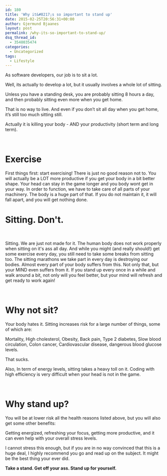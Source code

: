 ```yaml
---
id: 180
title: 'Why it&#8217;s so important to stand up'
date: 2015-02-25T20:56:31+00:00
author: Gjermund Bjaanes
layout: post
permalink: /why-its-so-important-to-stand-up/
dsq_thread_id:
  - 3548035474
categories:
  - Uncategorized
tags:
  - Lifestyle
---
```

As software developers, our job is to sit a lot. 

Well, its actually to develop a lot, but it usually involves a whole lot of sitting. 

<!--more-->

Unless you have a standing desk, you are probably sitting 8 hours a day, and then probably sitting even more when you get home. 

That is no way to live. And even if you don’t sit all day when you get home, it’s still too much sitting still. 

Actually it is killing your body - AND your productivity (short term and long term).

&nbsp;

# Exercise

First things first: start exercising! There is just no good reason not to. You will actually be a LOT more productive if you get your body in a bit better shape. Your head can stay in the game longer and you body wont get in your way. In order to function, we have to take care of all parts of your machinery. The body is a huge part of that. If you do not maintain it, it will fall apart, and you will get nothing done.

# Sitting. Don't.

&nbsp;

Sitting. We are just not made for it. The human body does not work properly when sitting on it's ass all day. And while you might (and really should!) get some exercise every day, you still need to take some breaks from sitting too. The sitting marathons we take part in every day is destroying our bodies. Almost every part of your body suffers from this. Not only that, but your MIND even suffers from it. If you stand up every once in a while and walk around a bit, not only will you feel better, but your mind will refresh and get ready to work again!

&nbsp;

# Why not sit?

Your body hates it. Sitting increases risk for a large number of things, some of which are:
  
Mortality, High cholesterol, Obesity, Back pain, Type 2 diabetes, Slow blood circulation, Colon cancer, Cardiovascular disease, dangerous blood glucose levels.

That sucks.

Also, In term of energy levels, sitting takes a heavy toll on it. Coding with high efficiency is very difficult when your head is not in the game.

&nbsp;

# Why stand up?

You will be at lower risk all the health reasons listed above, but you will also get some other benefits:
  
Getting energized, refreshing your focus, getting more productive, and it can even help with your overall stress levels.

I cannot stress this enough, but if you are in no way convinced that this is a huge deal, I highly recommend you go and read up on the subject. It might be the best thing your ever did.

**Take a stand. Get off your ass. Stand up for yourself.**